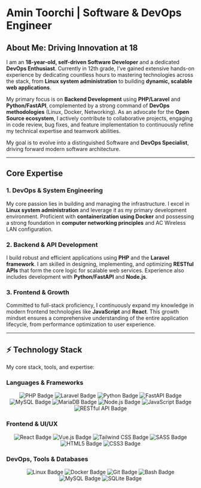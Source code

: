 # Amin Toorchi | Software & DevOps Engineer

## About Me: Driving Innovation at 18

I am an **18-year-old, self-driven Software Developer** and a dedicated **DevOps Enthusiast**. Currently in 12th grade, I’ve gained extensive hands-on experience by dedicating countless hours to mastering technologies across the stack, from **Linux system administration** to building **dynamic, scalable web applications**.

My primary focus is on **Backend Development** using **PHP/Laravel** and **Python/FastAPI**, complemented by a strong command of **DevOps methodologies** (Linux, Docker, Networking). As an advocate for the **Open Source ecosystem**, I actively contribute to collaborative projects, engaging in code review, bug fixes, and feature implementation to continuously refine my technical expertise and teamwork abilities.

My goal is to evolve into a distinguished Software and **DevOps Specialist**, driving forward modern software architecture.

---

## Core Expertise

### **1. DevOps & System Engineering**

My core passion lies in building and managing the infrastructure. I excel in **Linux system administration** and leverage it as my primary development environment. Proficient with **containerization using Docker** and possessing a strong foundation in **computer networking principles** and AC Wireless LAN configuration.

### **2. Backend & API Development**

I build robust and efficient applications using **PHP** and the **Laravel framework**. I am skilled in designing, implementing, and optimizing **RESTful APIs** that form the core logic for scalable web services. Experience also includes development with **Python/FastAPI** and **Node.js**.

### **3. Frontend & Growth**

Committed to full-stack proficiency, I continuously expand my knowledge in modern frontend technologies like **JavaScript** and **React**. This growth mindset ensures a comprehensive understanding of the entire application lifecycle, from performance optimization to user experience.

---

## ⚡ Technology Stack

My core stack, tools, and expertise:

### **Languages & Frameworks**

<p align="center">
<img src="https://img.shields.io/badge/PHP-777BB4?style=for-the-badge&logo=php&logoColor=white" alt="PHP Badge" />
<img src="https://img.shields.io/badge/Laravel-FF2D20?style=for-the-badge&logo=laravel&logoColor=white" alt="Laravel Badge" />
<img src="https://img.shields.io/badge/Python-3776AB?style=for-the-badge&logo=python&logoColor=white" alt="Python Badge" />
<img src="https://img.shields.io/badge/FastAPI-009688?style=for-the-badge&logo=fastapi&logoColor=white" alt="FastAPI Badge" />
<img src="https://img.shields.io/badge/MySQL-4479A1?style=for-the-badge&logo=mysql&logoColor=white" alt="MySQL Badge" />
<img src="https://img.shields.io/badge/MariaDB-003545?style=for-the-badge&logo=mariadb&logoColor=white" alt="MariaDB Badge" />
<img src="https://img.shields.io/badge/Node.js-339933?style=for-the-badge&logo=nodedotjs&logoColor=white" alt="Node.js Badge" />
<img src="https://img.shields.io/badge/JavaScript-F7DF1E?style=for-the-badge&logo=javascript&logoColor=black" alt="JavaScript Badge" />
<img src="https://img.shields.io/badge/REST\_API-00599C?style=for-the-badge&logo=rest&logoColor=white" alt="RESTful API Badge" />
</p>

### **Frontend & UI/UX**

<p align="center">
<img src="https://img.shields.io/badge/React-61DAFB?style=for-the-badge&logo=react&logoColor=black" alt="React Badge" />
<img src="https://img.shields.io/badge/Vue.js-4FC08D?style=for-the-badge&logo=vuedotjs&logoColor=white" alt="Vue.js Badge" />
<img src="https://img.shields.io/badge/Tailwind\_CSS-06B6D4?style=for-the-badge&logo=tailwindcss&logoColor=white" alt="Tailwind CSS Badge" />
<img src="https://img.shields.io/badge/Sass-CC6699?style=for-the-badge&logo=sass&logoColor=white" alt="SASS Badge" />
<img src="https://img.shields.io/badge/HTML5-E34F26?style=for-the-badge&logo=html5&logoColor=white" alt="HTML5 Badge" />
<img src="https://img.shields.io/badge/CSS3-1572B6?style=for-the-badge&logo=css3&logoColor=white" alt="CSS3 Badge" />
</p>

### **DevOps, Tools & Databases**

<p align="center">
<img src="https://img.shields.io/badge/Linux-FCC624?style=for-the-badge&logo=linux&logoColor=black" alt="Linux Badge" />
<img src="https://img.shields.io/badge/Docker-2496ED?style=for-the-badge&logo=docker&logoColor=white" alt="Docker Badge" />
<img src="https://img.shields.io/badge/Git-F05032?style=for-the-badge&logo=git&logoColor=white" alt="Git Badge" />
<img src="https://img.shields.io/badge/Bash-4EAA25?style=for-the-badge&logo=gnubash&logoColor=white" alt="Bash Badge" />
<img src="https://img.shields.io/badge/MySQL-4479A1?style=for-the-badge&logo=mysql&logoColor=white" alt="MySQL Badge" />
<img src="https://img.shields.io/badge/SQLite-003B57?style=for-the-badge&logo=sqlite&logoColor=white" alt="SQLite Badge" />
</p>
